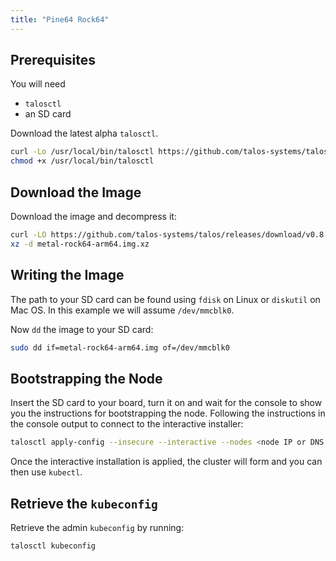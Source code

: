```yaml
---
title: "Pine64 Rock64"
---
```


## Prerequisites

You will need

- `talosctl`
- an SD card

Download the latest alpha `talosctl`.

```bash
curl -Lo /usr/local/bin/talosctl https://github.com/talos-systems/talos/releases/download/v0.8.0-alpha.2/talosctl-$(uname -s | tr "[:upper:]" "[:lower:]")-amd64
chmod +x /usr/local/bin/talosctl
```

## Download the Image

Download the image and decompress it:

```bash
curl -LO https://github.com/talos-systems/talos/releases/download/v0.8.0-alpha.2/metal-rock64-arm64.img.xz
xz -d metal-rock64-arm64.img.xz
```

## Writing the Image

The path to your SD card can be found using `fdisk` on Linux or `diskutil` on Mac OS.
In this example we will assume `/dev/mmcblk0`.

Now `dd` the image to your SD card:

```bash
sudo dd if=metal-rock64-arm64.img of=/dev/mmcblk0
```

## Bootstrapping the Node

Insert the SD card to your board, turn it on and wait for the console to show you the instructions for bootstrapping the node.
Following the instructions in the console output to connect to the interactive installer:

```bash
talosctl apply-config --insecure --interactive --nodes <node IP or DNS name>
```

Once the interactive installation is applied, the cluster will form and you can then use `kubectl`.

## Retrieve the `kubeconfig`

Retrieve the admin `kubeconfig` by running:

```bash
talosctl kubeconfig
```
